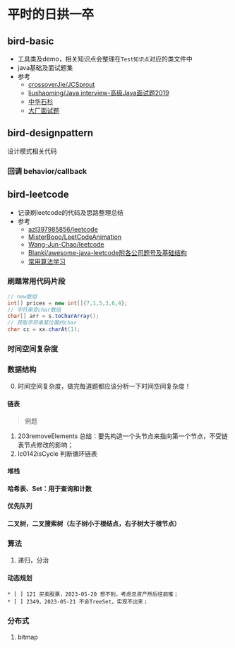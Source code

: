 # 平时的日拱一卒

## bird-basic
* 工具类及demo，相关知识点会整理在`Test知识点`对应的类文件中
* java基础及面试题集
* 参考
    * [crossoverJie/JCSprout](https://github.com/crossoverJie/JCSprout)
    * [liushaoming/Java interview-高级Java面试题2019](https://github.com/liushaoming/java-interview)
    * [中华石杉](https://github.com/shishan100/Java-Interview-Advanced)
    * [大厂面试题](https://github.com/0voice/interview_internal_reference)
    
## bird-designpattern
设计模式相关代码

### 回调 behavior/callback

    
## bird-leetcode
* 记录刷leetcode的代码及思路整理总结
* 参考
    * [azl397985856/leetcode](https://github.com/azl397985856/leetcode)
    * [MisterBooo/LeetCodeAnimation](https://github.com/MisterBooo/LeetCodeAnimation)
    * [Wang-Jun-Chao/leetcode](https://github.com/Wang-Jun-Chao/leetcode)
    * [Blankj/awesome-java-leetcode附各公司题号及基础结构](https://github.com/Blankj/awesome-java-leetcode)
    * [常用算法学习](https://algorithm.yuanbin.me/zh-hans/)

### 刷题常用代码片段
```java
// new数组
int[] prices = new int[]{7,1,5,3,6,4};
// 字符串变char数组
char[] arr = s.toCharArray();
// 获取字符串某位置的char
char cc = xx.charAt(1);

```

### 时间空间复杂度

  
### 数据结构
0. 时间空间复杂度，做完每道题都应该分析一下时间空间复杂度！
#### 链表

> 例题

1. 203removeElements
总结：要先构造一个头节点来指向第一个节点，不受链表节点修改的影响；
2. lc0142isCycle 判断循环链表



#### 堆栈
#### 哈希表、Set：用于查询和计数  
#### 优先队列
#### 二叉树，二叉搜索树（左子树小于根结点，右子树大于根节点）

### 算法
1. 递归，分治


#### 动态规划
	* [ ] 121 买卖股票，2023-05-20 想不到，考虑总资产然后往前推；
	* [ ] 2349，2023-05-21 不会TreeSet，实现不出来；

### 分布式
1. bitmap
